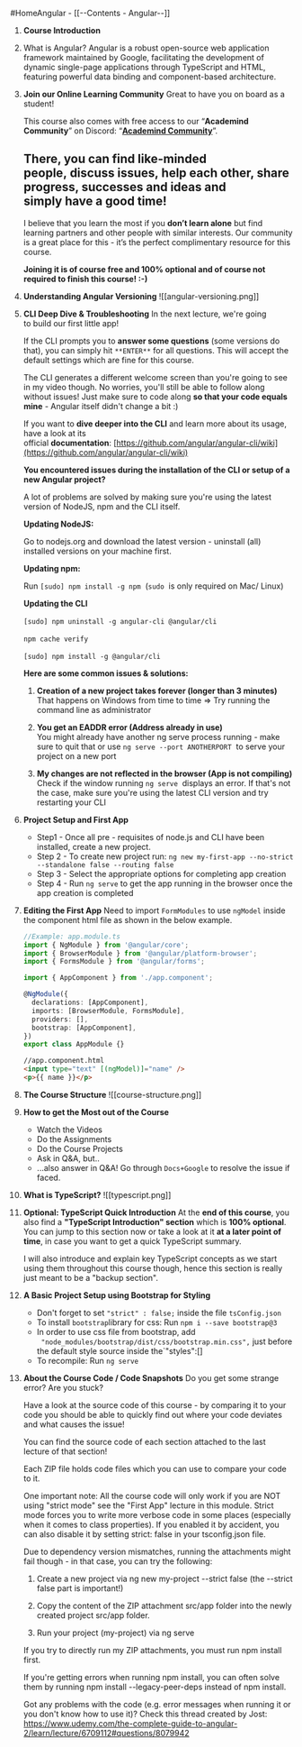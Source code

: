 #HomeAngular - [[--Contents - Angular--]]
1. **Course Introduction**
2. What is Angular?
	Angular is a robust open-source web application framework maintained by Google, facilitating the development of dynamic single-page applications through TypeScript and HTML, featuring powerful data binding and component-based architecture.
3. **Join our Online Learning Community**
	Great to have you on board as a student!
	
	This course also comes with free access to our “**Academind Community**” on Discord: “[**Academind Community**](https://academind.com/community/)”.
	
	There, you can find **like-minded people**, **discuss** issues, **help each other**, share progress, successes and ideas and simply **have a good time**!
	---
	I believe that you learn the most if you **don’t learn alone** but find learning partners and other people with similar interests. Our community is a great place for this - it’s the perfect complimentary resource for this course.
	
	**Joining it is of course free and 100% optional and of course not required to finish this course! :-)**
4. **Understanding Angular Versioning**
	![[angular-versioning.png]]
5. **CLI Deep Dive & Troubleshooting**
	In the next lecture, we're going to build our first little app!

	If the CLI prompts you to **answer some questions** (some versions do that), you can simply hit `**ENTER**` for all questions. This will accept the default settings which are fine for this course.
	
	The CLI generates a different welcome screen than you're going to see in my video though. No worries, you'll still be able to follow along without issues! Just make sure to code along **so that your code equals mine** - Angular itself didn't change a bit :)
	
	If you want to **dive deeper into the CLI** and learn more about its usage, have a look at its official **documentation**: [https://github.com/angular/angular-cli/wiki](https://github.com/angular/angular-cli/wiki)
	
	**You encountered issues during the installation of the CLI or setup of a new Angular project?**
	
	A lot of problems are solved by making sure you're using the latest version of NodeJS, npm and the CLI itself.
	
	**Updating NodeJS:**
	
	Go to nodejs.org and download the latest version - uninstall (all) installed versions on your machine first.
	
	**Updating npm:**
	
	Run `[sudo] npm install -g npm`  (`sudo`  is only required on Mac/ Linux)
	
	**Updating the CLI**
	
	`[sudo] npm uninstall -g angular-cli @angular/cli` 
	
	`npm cache verify` 
	
	`[sudo] npm install -g @angular/cli` 
	
	**Here are some common issues & solutions:**
	
	1. **Creation of a new project takes forever (longer than 3 minutes)**  
	    That happens on Windows from time to time => Try running the command line as administrator
	    
	2. **You get an EADDR error (Address already in use)**  
	    You might already have another ng serve process running - make sure to quit that or use `ng serve --port ANOTHERPORT`  to serve your project on a new port
	    
	3. **My changes are not reflected in the browser (App is not compiling)**  
	    Check if the window running `ng serve`  displays an error. If that's not the case, make sure you're using the latest CLI version and try restarting your CLI

6. **Project Setup and First App**
	- Step1 - Once all pre - requisites of node.js and CLI have been installed, create a new project.
	- Step 2 - To create new project run: `ng new my-first-app --no-strict --standalone false --routing false`
	- Step 3 - Select the appropriate options for completing app creation
	- Step 4 - Run `ng serve` to get the app running in the browser once the app creation is completed

7. **Editing the First App**
	Need to import `FormModules` to use `ngModel` inside the component html file as shown in the below example.
	``` ts
	//Example: app.module.ts
	import { NgModule } from '@angular/core';
	import { BrowserModule } from '@angular/platform-browser';
	import { FormsModule } from '@angular/forms';
	
	import { AppComponent } from './app.component';
	
	@NgModule({
	  declarations: [AppComponent],
	  imports: [BrowserModule, FormsModule],
	  providers: [],
	  bootstrap: [AppComponent],
	})
	export class AppModule {}
	```
	``` html
	//app.component.html
	<input type="text" [(ngModel)]="name" />
	<p>{{ name }}</p>
	```

8. **The Course Structure**
	![[course-structure.png]]

9. **How to get the Most out of the Course**
	- Watch the Videos
	- Do the Assignments
	- Do the Course Projects
	- Ask in Q&A, but..
	- ...also answer in Q&A!
	Go through `Docs+Google` to resolve the issue if faced.

10. **What is TypeScript?**
	![[typescript.png]]

11. **Optional: TypeScript Quick Introduction**
	At the **end of this course**, you also find a **"TypeScript Introduction" section** which is **100% optional**. You can jump to this section now or take a look at it **at a later point of time**, in case you want to get a quick TypeScript summary.
	
	I will also introduce and explain key TypeScript concepts as we start using them throughout this course though, hence this section is really just meant to be a "backup section".

12. **A Basic Project Setup using Bootstrap for Styling**
	- Don't forget to set `"strict" : false;` inside the file `tsConfig.json`
	- To install `bootstrap`library for css: Run `npm i --save bootstrap@3`
	- In order to use css file from bootstrap, add ` "node_modules/bootstrap/dist/css/bootstrap.min.css",` just before the default style source inside the`"styles":[]
	- To recompile: Run `ng serve`

13. **About the Course Code / Code Snapshots**
	Do you get some strange error? Are you stuck? 
	
	Have a look at the source code of this course - by comparing it to your code you should be able to quickly find out where your code deviates and what causes the issue!
	
	You can find the source code of each section attached to the last lecture of that section!
	
	Each ZIP file holds code files which you can use to compare your code to it.
	
	One important note: All the course code will only work if you are NOT using "strict mode" see the "First App" lecture in this module. Strict mode forces you to write more verbose code in some places (especially when it comes to class properties). If you enabled it by accident, you can also disable it by setting strict: false in your tsconfig.json file.
	
	Due to dependency version mismatches, running the attachments might fail though - in that case, you can try the following:
	1) Create a new project via ng new my-project --strict false (the --strict false part is important!)
	
	2) Copy the content of the ZIP attachment src/app folder into the newly created project src/app folder.
	
	3) Run your project (my-project) via ng serve
	
	If you try to directly run my ZIP attachments, you must run npm install first.
	
	If you're getting errors when running npm install, you can often solve them by running npm install --legacy-peer-deps instead of npm install.
	
	Got any problems with the code (e.g. error messages when running it or you don't know how to use it)? Check this thread created by Jost: https://www.udemy.com/the-complete-guide-to-angular-2/learn/lecture/6709112#questions/8079942